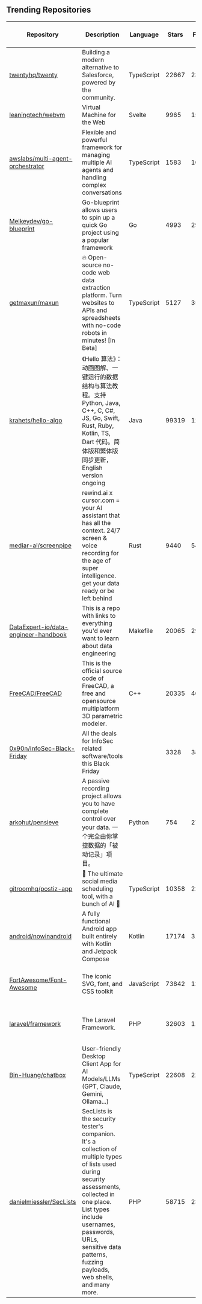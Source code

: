 ## Trending Repositories

| Repository | Description | Language | Stars | Forks | Built By | Current Period Stars |
|------------|-------------|----------|-------|-------|----------|---------------------|
| [twentyhq/twenty](https://github.com/twentyhq/twenty) | Building a modern alternative to Salesforce, powered by the community. | TypeScript | 22667 | 2396 | [charlesBochet](https://github.com/charlesBochet), [lucasbordeau](https://github.com/lucasbordeau), [Weiko](https://github.com/Weiko), [FelixMalfait](https://github.com/FelixMalfait), [bosiraphael](https://github.com/bosiraphael) | 1108 |
| [leaningtech/webvm](https://github.com/leaningtech/webvm) | Virtual Machine for the Web | Svelte | 9965 | 1501 | [alexp-sssup](https://github.com/alexp-sssup), [carlopi](https://github.com/carlopi), [yuri91](https://github.com/yuri91), [sere](https://github.com/sere), [bates64](https://github.com/bates64) | 489 |
| [awslabs/multi-agent-orchestrator](https://github.com/awslabs/multi-agent-orchestrator) | Flexible and powerful framework for managing multiple AI agents and handling complex conversations | TypeScript | 1583 | 103 | [brnaba-aws](https://github.com/brnaba-aws), [cornelcroi](https://github.com/cornelcroi), [hghandri](https://github.com/hghandri), [allaway](https://github.com/allaway) | 281 |
| [Melkeydev/go-blueprint](https://github.com/Melkeydev/go-blueprint) | Go-blueprint allows users to spin up a quick Go project using a popular framework | Go | 4993 | 298 | [Melkeydev](https://github.com/Melkeydev), [Ujstor](https://github.com/Ujstor), [tylermeekel](https://github.com/tylermeekel), [actions-user](https://github.com/actions-user), [MitchellBerend](https://github.com/MitchellBerend) | 102 |
| [getmaxun/maxun](https://github.com/getmaxun/maxun) | 🔥 Open-source no-code web data extraction platform. Turn websites to APIs and spreadsheets with no-code robots in minutes! [In Beta] | TypeScript | 5127 | 356 | [amhsirak](https://github.com/amhsirak), [naveenpan09](https://github.com/naveenpan09), [RohitR311](https://github.com/RohitR311), [HarshGID100](https://github.com/HarshGID100), [eltociear](https://github.com/eltociear) | 102 |
| [krahets/hello-algo](https://github.com/krahets/hello-algo) | 《Hello 算法》：动画图解、一键运行的数据结构与算法教程。支持 Python, Java, C++, C, C#, JS, Go, Swift, Rust, Ruby, Kotlin, TS, Dart 代码。简体版和繁体版同步更新，English version ongoing | Java | 99319 | 12523 | [krahets](https://github.com/krahets), [justin-tse](https://github.com/justin-tse), [coderonion](https://github.com/coderonion), [nuomi1](https://github.com/nuomi1), [Gonglja](https://github.com/Gonglja) | 206 |
| [mediar-ai/screenpipe](https://github.com/mediar-ai/screenpipe) | rewind.ai x cursor.com = your AI assistant that has all the context. 24/7 screen & voice recording for the age of super intelligence. get your data ready or be left behind | Rust | 9440 | 545 | [louis030195](https://github.com/louis030195), [m13v](https://github.com/m13v), [Neptune650](https://github.com/Neptune650), [EzraEllette](https://github.com/EzraEllette) | 277 |
| [DataExpert-io/data-engineer-handbook](https://github.com/DataExpert-io/data-engineer-handbook) | This is a repo with links to everything you'd ever want to learn about data engineering | Makefile | 20065 | 2966 | [EcZachly](https://github.com/EcZachly), [liyin2015](https://github.com/liyin2015), [Adesoji1](https://github.com/Adesoji1), [evil-in](https://github.com/evil-in), [sspaeti](https://github.com/sspaeti) | 752 |
| [FreeCAD/FreeCAD](https://github.com/FreeCAD/FreeCAD) | This is the official source code of FreeCAD, a free and opensource multiplatform 3D parametric modeler. | C++ | 20335 | 4090 | [wwmayer](https://github.com/wwmayer), [yorikvanhavre](https://github.com/yorikvanhavre), [berndhahnebach](https://github.com/berndhahnebach), [chennes](https://github.com/chennes), [WandererFan](https://github.com/WandererFan) | 170 |
| [0x90n/InfoSec-Black-Friday](https://github.com/0x90n/InfoSec-Black-Friday) | All the deals for InfoSec related software/tools this Black Friday |  | 3328 | 382 | [0x90n](https://github.com/0x90n), [raghavanks](https://github.com/raghavanks), [c0nsol](https://github.com/c0nsol), [sjgibbs](https://github.com/sjgibbs), [omergunal](https://github.com/omergunal) | 44 |
| [arkohut/pensieve](https://github.com/arkohut/pensieve) | A passive recording project allows you to have complete control over your data. 一个完全由你掌控数据的「被动记录」项目。 | Python | 754 | 27 | [arkohut](https://github.com/arkohut) | 64 |
| [gitroomhq/postiz-app](https://github.com/gitroomhq/postiz-app) | 📨 The ultimate social media scheduling tool, with a bunch of AI 🤖 | TypeScript | 10358 | 2246 | [jamesread](https://github.com/jamesread), [nevo-david](https://github.com/nevo-david), [garrrikkotua](https://github.com/garrrikkotua), [jonathan-irvin](https://github.com/jonathan-irvin), [Ansh-Sonkusare](https://github.com/Ansh-Sonkusare) | 167 |
| [android/nowinandroid](https://github.com/android/nowinandroid) | A fully functional Android app built entirely with Kotlin and Jetpack Compose | Kotlin | 17174 | 3131 | [dturner](https://github.com/dturner), [SimonMarquis](https://github.com/SimonMarquis), [alexvanyo](https://github.com/alexvanyo), [tunjid](https://github.com/tunjid), [mlykotom](https://github.com/mlykotom) | 35 |
| [FortAwesome/Font-Awesome](https://github.com/FortAwesome/Font-Awesome) | The iconic SVG, font, and CSS toolkit | JavaScript | 73842 | 12195 | [robmadole](https://github.com/robmadole), [tagliala](https://github.com/tagliala), [deathnfudge](https://github.com/deathnfudge), [sensibleworld](https://github.com/sensibleworld), [winterrocks](https://github.com/winterrocks) | 31 |
| [laravel/framework](https://github.com/laravel/framework) | The Laravel Framework. | PHP | 32603 | 11035 | [taylorotwell](https://github.com/taylorotwell), [GrahamCampbell](https://github.com/GrahamCampbell), [driesvints](https://github.com/driesvints), [TBlindaruk](https://github.com/TBlindaruk), [themsaid](https://github.com/themsaid) | 12 |
| [Bin-Huang/chatbox](https://github.com/Bin-Huang/chatbox) | User-friendly Desktop Client App for AI Models/LLMs (GPT, Claude, Gemini, Ollama...) | TypeScript | 22608 | 2253 | [Bin-Huang](https://github.com/Bin-Huang), [hiNISAL](https://github.com/hiNISAL), [joegoldin](https://github.com/joegoldin), [paddingme](https://github.com/paddingme), [liuzesen](https://github.com/liuzesen) | 191 |
| [danielmiessler/SecLists](https://github.com/danielmiessler/SecLists) | SecLists is the security tester's companion. It's a collection of multiple types of lists used during security assessments, collected in one place. List types include usernames, passwords, URLs, sensitive data patterns, fuzzing payloads, web shells, and many more. | PHP | 58715 | 23935 | [g0tmi1k](https://github.com/g0tmi1k), [throwaway-people](https://github.com/throwaway-people), [danielmiessler](https://github.com/danielmiessler), [molangning](https://github.com/molangning) | 37 |
